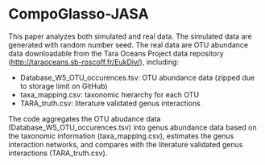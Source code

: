 # CompoGlasso-JASA

This paper analyzes both simulated and real data. The simulated data are generated with random number seed. The real data are OTU abundance data downloadable from the Tara Oceans Project data repository (http://taraoceans.sb-roscoff.fr/EukDiv/), including:

- Database_W5_OTU_occurences.tsv: OTU abundance data (zipped due to storage limit on GitHub)
- taxa_mapping.csv: taxonomic hierarchy for each OTU
- TARA_truth.csv: literature validated genus interactions

The code aggregates the OTU abudance data (Database_W5_OTU_occurences.tsv) into genus abundance data based on the taxonomic information (taxa_mapping.csv), estimates the genus interaction networks, and compares with the literature validated genus interactions (TARA_truth.csv).
